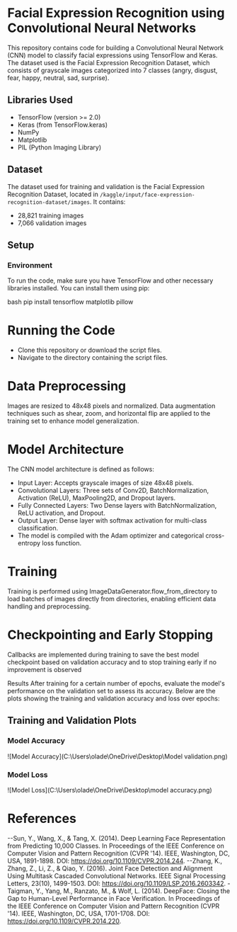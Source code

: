 # Facial Expression Recognition using Convolutional Neural Networks

This repository contains code for building a Convolutional Neural Network (CNN) model to classify facial expressions using TensorFlow and Keras. The dataset used is the Facial Expression Recognition Dataset, which consists of grayscale images categorized into 7 classes (angry, disgust, fear, happy, neutral, sad, surprise).

## Libraries Used

- TensorFlow (version >= 2.0)
- Keras (from TensorFlow.keras)
- NumPy
- Matplotlib
- PIL (Python Imaging Library)

## Dataset

The dataset used for training and validation is the Facial Expression Recognition Dataset, located in `/kaggle/input/face-expression-recognition-dataset/images`. It contains:
- 28,821 training images
- 7,066 validation images

## Setup

### Environment

To run the code, make sure you have TensorFlow and other necessary libraries installed. You can install them using pip:

bash
pip install tensorflow matplotlib pillow

# Running the Code
- Clone this repository or download the script files.
- Navigate to the directory containing the script files.

# Data Preprocessing
Images are resized to 48x48 pixels and normalized. Data augmentation techniques such as shear, zoom, and horizontal flip are applied to the training set to enhance model generalization.

# Model Architecture
The CNN model architecture is defined as follows:
- Input Layer: Accepts grayscale images of size 48x48 pixels.
- Convolutional Layers: Three sets of Conv2D, BatchNormalization, Activation (ReLU), MaxPooling2D, and Dropout layers.
- Fully Connected Layers: Two Dense layers with BatchNormalization, ReLU activation, and Dropout.
- Output Layer: Dense layer with softmax activation for multi-class classification.
- The model is compiled with the Adam optimizer and categorical cross-entropy loss function.

# Training
Training is performed using ImageDataGenerator.flow_from_directory to load batches of images directly from directories, enabling efficient data handling and preprocessing.

# Checkpointing and Early Stopping
Callbacks are implemented during training to save the best model checkpoint based on validation accuracy and to stop training early if no improvement is observed

Results
After training for a certain number of epochs, evaluate the model's performance on the validation set to assess its accuracy. Below are the plots showing the training and validation accuracy and loss over epochs:

## Training and Validation Plots

### Model Accuracy

![Model Accuracy](C:\Users\olade\OneDrive\Desktop\Model validation.png)

### Model Loss

![Model Loss](C:\Users\olade\OneDrive\Desktop\model accuracy.png)




# References
--Sun, Y., Wang, X., & Tang, X. (2014). Deep Learning Face Representation from Predicting 10,000 Classes. In Proceedings of the IEEE Conference on Computer Vision and Pattern Recognition (CVPR '14). IEEE, Washington, DC, USA, 1891-1898. DOI: https://doi.org/10.1109/CVPR.2014.244.
--Zhang, K., Zhang, Z., Li, Z., & Qiao, Y. (2016). Joint Face Detection and Alignment Using Multitask Cascaded Convolutional Networks. IEEE Signal Processing Letters, 23(10), 1499-1503. DOI: https://doi.org/10.1109/LSP.2016.2603342.
-Taigman, Y., Yang, M., Ranzato, M., & Wolf, L. (2014). DeepFace: Closing the Gap to Human-Level Performance in Face Verification. In Proceedings of the IEEE Conference on Computer Vision and Pattern Recognition (CVPR '14). IEEE, Washington, DC, USA, 1701-1708. DOI: https://doi.org/10.1109/CVPR.2014.220.

